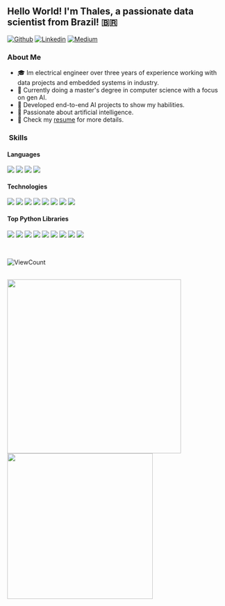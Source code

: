 <h2> Hello World! I'm Thales, a passionate data scientist from Brazil! 🇧🇷 </h2>

[![Github](https://img.shields.io/badge/-Github-000?style=flat&logo=Github&logoColor=white)](https://github.com/cmcouto-silva)
[![Linkedin](https://img.shields.io/badge/-LinkedIn-blue?style=flat&logo=Linkedin&logoColor=white)](https://www.linkedin.com/in/cmcouto-silva/)
[![Medium](https://img.shields.io/badge/-Medium-000?style=flat&logo=medium&logoColor=white)](https://medium.com/@thalesvignoli)


<h3> About Me </h3>

- 🎓 Im electrical engineer over three years of experience working with data projects and embedded systems in industry.
- 📝 Currently doing a master's degree in computer science with a focus on gen AI.
- 🤖 Developed end-to-end AI projects to show my habilities.
- 💪 Passionate about artificial intelligence.
- 🔗 Check my <a href="https://thales-vignoli.github.io/resume/">resume</a> for more details.

<h3> &nbsp;Skills</h3>

<h4>Languages</h4>
<p>
  <img src="https://img.shields.io/badge/-Python-3776AB?style=flat&logo=python&logoColor=white">
  <img src="https://img.shields.io/badge/-SQL-4479A1?style=flat&logo=mysql&logoColor=white">
  <img src="https://img.shields.io/badge/-C++-00599C?style=flat&logo=c%2B%2B&logoColor=white">
  <img src="https://img.shields.io/badge/-Flutter-02569B?style=flat&logo=flutter&logoColor=white">
</p>

<h4>Technologies</h4>
<p>
  <img src="https://img.shields.io/badge/-Power%20BI-F2C811?style=flat&logo=power-bi&logoColor=black">
  <img src="https://img.shields.io/badge/-Git-F05032?style=flat&logo=git&logoColor=white">
  <img src="https://img.shields.io/badge/-Docker-2496ED?style=flat&logo=docker&logoColor=white">
  <img src="https://img.shields.io/badge/-GCP-4285F4?style=flat&logo=googlecloud&logoColor=white">
  <img src="https://img.shields.io/badge/-AWS-232F3E?style=flat&logo=amazon-aws&logoColor=white">
  <img src="https://img.shields.io/badge/-MySQL-4479A1?style=flat&logo=mysql&logoColor=white">
  <img src="https://img.shields.io/badge/-Postgres-4169E1?style=flat&logo=postgresql&logoColor=white">
  <img src="https://img.shields.io/badge/-Databricks-FF3621?style=flat&logo=databricks&logoColor=white">
</p>

<h4>Top Python Libraries</h4>
<p>
  <img src="https://img.shields.io/badge/-Scikit--learn-F7931E?style=flat&logo=scikitlearn&logoColor=white">
  <img src="https://img.shields.io/badge/-Pandas-150458?style=flat&logo=pandas&logoColor=white">
  <img src="https://img.shields.io/badge/-Numpy-013243?style=flat&logo=numpy&logoColor=white">
  <img src="https://img.shields.io/badge/-Plotly-3F4F75?style=flat&logo=plotly&logoColor=white">
  <img src="https://img.shields.io/badge/-Streamlit-FF4B4B?style=flat&logo=streamlit&logoColor=white">
  <img src="https://img.shields.io/badge/-FastAPI-009688?style=flat&logo=fastapi&logoColor=white">
  <img src="https://img.shields.io/badge/-Flask-000000?style=flat&logo=flask&logoColor=white">
  <img src="https://img.shields.io/badge/-PyTorch-EE4C2C?style=flat&logo=pytorch&logoColor=white">
  <img src="https://img.shields.io/badge/-TensorFlow-FF6F00?style=flat&logo=tensorflow&logoColor=white">
</p>

<br/>

<p align="left">
  <img alt="ViewCount" src="https://views.whatilearened.today/views/github/thales-vignoli/thales-vignoli.svg" />
</p>

<br/>

<a href="https://github.com/thales-vignoli">
  <img width="400em" src="https://github-readme-stats.vercel.app/api?username=thales-vignoli&theme=radical&show_icons=true" />
  <img width="335em" src="https://github-readme-stats.vercel.app/api/top-langs/?username=thales-vignoli&theme=radical&layout=compact" />
</a>
